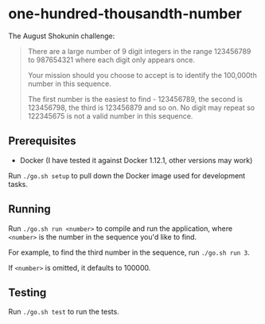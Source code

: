 # one-hundred-thousandth-number

The August Shokunin challenge:

> There are a large number of 9 digit integers in the range 123456789 to 987654321 where each digit only appears once.
>
> Your mission should you choose to accept is to identify the 100,000th number in this sequence.
>
> The first number is the easiest to find  - 123456789, the second is 123456798, the third is 123456879 and so on.
> No digit may repeat so 122345675 is not a valid number in this sequence.

## Prerequisites

* Docker (I have tested it against Docker 1.12.1, other versions may work)

Run `./go.sh setup` to pull down the Docker image used for development tasks.

## Running

Run `./go.sh run <number>` to compile and run the application, where `<number>` is the number in the sequence you'd like to find.

For example, to find the third number in the sequence, run `./go.sh run 3`.

If `<number>` is omitted, it defaults to 100000.

## Testing

Run `./go.sh test` to run the tests.
